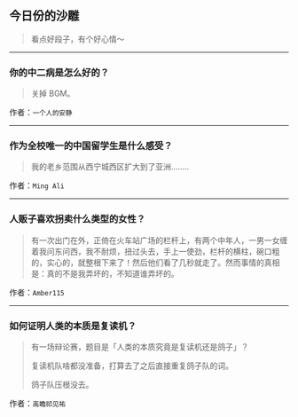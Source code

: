 ## 今日份的沙雕

> 看点好段子，有个好心情～


 
---

### 你的中二病是怎么好的？

> 关掉 BGM。


作者：`一个人的安静`

---

### 作为全校唯一的中国留学生是什么感受？

> 我的老乡范围从西宁城西区扩大到了亚洲........


作者：`Ming Ali`

---

### 人贩子喜欢拐卖什么类型的女性？

> 有一次出门在外，正倚在火车站广场的栏杆上，有两个中年人，一男一女缠着我问东问西，我不耐烦，扭过头去，手上一使劲，栏杆的横柱，碗口粗的，实心的，就整根下来了！然后他们看了几秒就走了。然而事情的真相是：真的不是我弄坏的，不知道谁弄坏的。


作者：`Amber115`

---

### 如何证明人类的本质是复读机？

> 有一场辩论赛，题目是「人类的本质究竟是复读机还是鸽子」？
> 
> 复读机队啥都没准备，打算去了之后直接重复鸽子队的词。
> 
> 鸽子队压根没去。


作者：`高瞻祁见祐`